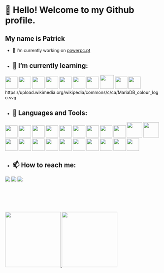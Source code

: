 # 👋 Hello! Welcome to my Github profile.
## My name is Patrick


- 🔭 I’m currently working on [powerpc.pt](https://powerpc.pt/)
##
- ## 🌱 I’m currently learning:

<div>
<img src="https://cdn.jsdelivr.net/gh/devicons/devicon/icons/java/java-original.svg" width="40" height="40"/>
<img src="https://cdn.jsdelivr.net/gh/devicons/devicon/icons/php/php-original.svg" width="40" height="40" />
<img src="https://cdn.jsdelivr.net/gh/devicons/devicon/icons/html5/html5-original.svg" width="40" height="40" />
<img src="https://cdn.jsdelivr.net/gh/devicons/devicon/icons/css3/css3-original.svg" width="40" height="40" />     
<img src="https://cdn.jsdelivr.net/gh/devicons/devicon/icons/javascript/javascript-original.svg" width="40" height="40" /> 
<img src="https://cdn.jsdelivr.net/gh/devicons/devicon/icons/typescript/typescript-original.svg"   width="40" height="40"/>
<img src="https://cdn.jsdelivr.net/gh/devicons/devicon/icons/react/react-original.svg"  width="40" height="40"/>
<img src="https://jomurgel.com/wp-content/uploads/2019/02/next.jpg"  width="45" height="45" />
<img src="https://cdn.jsdelivr.net/gh/devicons/devicon/icons/tailwindcss/tailwindcss-plain.svg"  width="40" height="40" />
<img src="https://cdn.jsdelivr.net/gh/devicons/devicon/icons/docker/docker-original-wordmark.svg" width="40" height="40" />
https://upload.wikimedia.org/wikipedia/commons/c/ca/MariaDB_colour_logo.svg
 </div class"allign-left">       
                                                                                                                       
 - ## 🌱 Languages and Tools:

<div>
<img src="https://cdn.jsdelivr.net/gh/devicons/devicon/icons/html5/html5-original.svg" width="40" height="40" />
<img src="https://cdn.jsdelivr.net/gh/devicons/devicon/icons/css3/css3-original.svg" width="40" height="40" /> 
 <img src="https://cdn.jsdelivr.net/gh/devicons/devicon/icons/tailwindcss/tailwindcss-plain.svg"  width="40" height="40" />
<img src="https://cdn.jsdelivr.net/gh/devicons/devicon/icons/javascript/javascript-original.svg" width="40" height="40" /> 
 <img src="https://cdn.jsdelivr.net/gh/devicons/devicon/icons/vscode/vscode-original.svg" width="40" height="40"/>
 <img src="https://cdn.jsdelivr.net/gh/devicons/devicon/icons/java/java-original.svg" width="40" height="40"/>
<img src="https://cdn.jsdelivr.net/gh/devicons/devicon/icons/c/c-original.svg" width="40" height="40"/>
<img src="https://cdn.jsdelivr.net/gh/devicons/devicon/icons/cplusplus/cplusplus-original.svg" width="40" height="40" />
<img src="https://cdn.jsdelivr.net/gh/devicons/devicon/icons/npm/npm-original-wordmark.svg" width="40" height="40"/>    
<img src="https://cdn.jsdelivr.net/gh/devicons/devicon/icons/microsoftsqlserver/microsoftsqlserver-plain-wordmark.svg" width="50" height="50"  />
  <img src="https://upload.wikimedia.org/wikipedia/commons/c/ca/MariaDB_colour_logo.svg" width="50" height="50"/>
 <img src="https://cdn.jsdelivr.net/gh/devicons/devicon/icons/mysql/mysql-original-wordmark.svg" width="40" height="40"/>
<img src="https://upload.wikimedia.org/wikipedia/commons/2/2f/PhpMyAdmin_logo_2010_hidef.svg" width="40" height="40"/>
 <img src="https://cdn.jsdelivr.net/gh/devicons/devicon/icons/git/git-plain.svg" width="40" height="40"/>
<img src="https://cdn.jsdelivr.net/gh/devicons/devicon/icons/latex/latex-original.svg" width="40" height="40"/>
 <img src="https://cdn.jsdelivr.net/gh/devicons/devicon/icons/ssh/ssh-original-wordmark.svg" width="40" height="40"/>
 <img src="https://cdn.jsdelivr.net/gh/devicons/devicon/icons/linux/linux-original.svg" width="40" height="40"/>
 <img src="https://cdn.jsdelivr.net/gh/devicons/devicon/icons/github/github-original.svg" width="40" height="40"/>
 <img src="https://cdn.jsdelivr.net/gh/devicons/devicon/icons/ubuntu/ubuntu-plain-wordmark.svg"  width="40" height="40"/>     
<img src="https://cdn.jsdelivr.net/gh/devicons/devicon/icons/debian/debian-original-wordmark.svg" width="40" height="40" />   
<img src="https://cdn.jsdelivr.net/gh/devicons/devicon/icons/storybook/storybook-original.svg" width="40" height="40"/>

                    
 
 
          
  
                 
          
                             
 </div>       
                                                                                                                         

- ## 📫  How to reach me: 


<div>
<a href="https://instagram.com/patrick_smenezes" target="_blank"><img src="https://img.shields.io/badge/-Instagram-%23E4405F?style=for-the-badge&logo=instagram&logoColor=white" target="_blank"></a>
<a href = "mailto:patricksilvamenezes@gmail.com"><img src="https://img.shields.io/badge/Gmail-D14836?style=for-the-badge&logo=gmail&logoColor=white" target="_blank"></a>
<a href="https://www.linkedin.com/in/patrick-menezes" target="_blank"><img src="https://img.shields.io/badge/-LinkedIn-%230077B5?style=for-the-badge&logo=linkedin&logoColor=white" target="_blank"></a>   
</div>

</br></br></br></br>


<div>
<a href="https://github.com/PatrickSilvaMenezes">
<img height="180em" src="https://github-readme-stats.vercel.app/api/top-langs/?username=PatrickSilvaMenezes&layout=compact&langs_count=7&theme=dracula"/>
<img height="180em" src="https://github-readme-stats.vercel.app/api?username=PatrickSilvaMenezes&show_icons=true&theme=dracula&include_all_commits=true&count_private=true"/>
</div>

